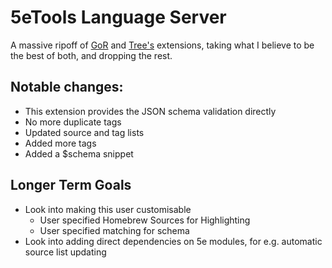 # 5eTools Language Server

A massive ripoff of [GoR](https://github.com/Git-GoR/5e-homebrew-snippets) and [Tree's](https://github.com/Jklein64/5e-syntax) extensions, taking what I believe to be the best of both, and dropping the rest.

## Notable changes:

- This extension provides the JSON schema validation directly
- No more duplicate tags
- Updated source and tag lists
- Added more tags
- Added a $schema snippet

## Longer Term Goals

- Look into making this user customisable
  - User specified Homebrew Sources for Highlighting
  - User specified matching for schema
- Look into adding direct dependencies on 5e modules, for e.g. automatic source list updating
